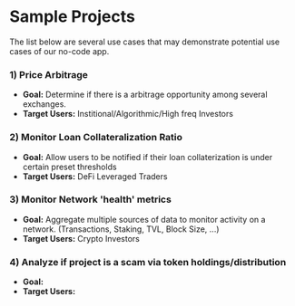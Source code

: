 # Sample Projects

The list below are several use cases that may demonstrate potential use cases of our no-code app.


### 1) Price Arbitrage

* **Goal:** Determine if there is a arbitrage opportunity among several exchanges.
* **Target Users:** Institional/Algorithmic/High freq Investors 


### 2) Monitor Loan Collateralization Ratio
* **Goal:** Allow users to be notified if their loan collaterization is under certain preset thresholds
* **Target Users:** DeFi Leveraged Traders


### 3) Monitor Network 'health' metrics
* **Goal:** Aggregate multiple sources of data to monitor activity on a network. (Transactions, Staking, TVL, Block Size, ...)
* **Target Users:** Crypto Investors


### 4) Analyze if project is a scam via token holdings/distribution 
* **Goal:**  
* **Target Users:** 